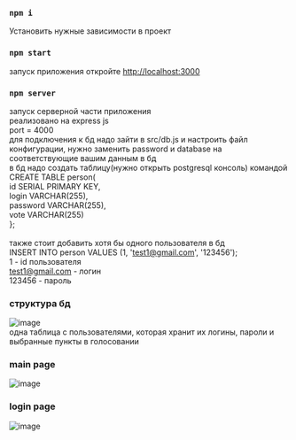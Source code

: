 ### `npm i`
Установить нужные зависимости в проект

### `npm start`

запуск приложения
откройте [http://localhost:3000](http://localhost:3000)

### `npm server`

запуск серверной части приложения <br/>
реализовано на express js <br/>
port = 4000 <br/>
для подключения к бд надо зайти в src/db.js и настроить файл конфигурации, нужно заменить password и database на соответствующие вашим данным в бд<br/>
в бд надо создать таблицу(нужно открыть postgresql консоль) командой
CREATE TABLE person(<br/>
  id SERIAL PRIMARY KEY,<br/>
  login VARCHAR(255),<br/>
  password VARCHAR(255),<br/>
  vote VARCHAR(255)<br/>
};<br/>
<br/>
также стоит добавить хотя бы одного пользователя в бд<br/>
INSERT INTO person VALUES (1, 'test1@gmail.com', '123456');<br/>
1 - id пользователя<br/>
test1@gmail.com - логин<br/>
123456 - пароль<br/>

### структура бд
![image](https://user-images.githubusercontent.com/64567995/123546724-7422b600-d766-11eb-90bb-a82406897ac7.png)<br/>
одна таблица с пользователями, которая хранит их логины, пароли и выбранные пункты в голосовании

### main page
![image](https://user-images.githubusercontent.com/64567995/123546761-a502eb00-d766-11eb-9678-1dab4ea1bcfc.png)

### login page
![image](https://user-images.githubusercontent.com/64567995/123546767-adf3bc80-d766-11eb-8b93-9138b43b02cd.png)



